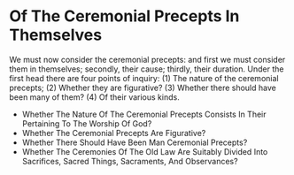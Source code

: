 # Of The Ceremonial Precepts In Themselves

We must now consider the ceremonial precepts: and first we must consider them in themselves; secondly, their cause; thirdly, their duration. Under the first head there are four points of inquiry:
(1) The nature of the ceremonial precepts;
(2) Whether they are figurative?
(3) Whether there should have been many of them?
(4) Of their various kinds.

* Whether The Nature Of The Ceremonial Precepts Consists In Their Pertaining To The Worship Of God?
* Whether The Ceremonial Precepts Are Figurative?
* Whether There Should Have Been Man Ceremonial Precepts?
* Whether The Ceremonies Of The Old Law Are Suitably Divided Into Sacrifices, Sacred Things, Sacraments, And Observances?